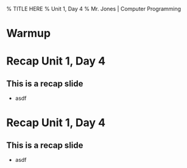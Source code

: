 % TITLE HERE
% Unit 1, Day 4
% Mr. Jones | Computer Programming


# Warmup


# Recap Unit 1, Day 4



## This is a recap slide
- asdf






# Recap Unit 1, Day 4



## This is a recap slide
- asdf

